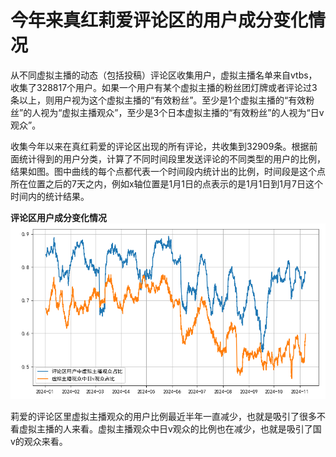 # 今年来真红莉爱评论区的用户成分变化情况
从不同虚拟主播的动态（包括投稿）评论区收集用户，虚拟主播名单来自vtbs，收集了328817个用户。如果一个用户有某个虚拟主播的粉丝团灯牌或者评论过3条以上，则用户视为这个虚拟主播的“有效粉丝”。至少是1个虚拟主播的“有效粉丝”的人视为“虚拟主播观众”，至少是3个日本虚拟主播的“有效粉丝”的人视为“日v观众”。

收集今年以来在真红莉爱的评论区出现的所有评论，共收集到32909条。根据前面统计得到的用户分类，计算了不同时间段里发送评论的不同类型的用户的比例，结果如图。图中曲线的每个点都代表一个时间段内统计出的比例，时间段是这个点所在位置之后的7天之内，例如x轴位置是1月1日的点表示的是1月1日到1月7日这个时间内的统计结果。

**评论区用户成分变化情况**
![figure score](composition.png)

莉爱的评论区里虚拟主播观众的用户比例最近半年一直减少，也就是吸引了很多不看虚拟主播的人来看。虚拟主播观众中日v观众的比例也在减少，也就是吸引了国v的观众来看。